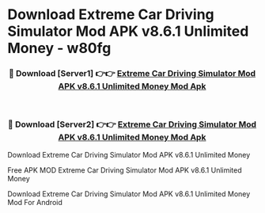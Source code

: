 # Download Extreme Car Driving Simulator Mod APK v8.6.1 Unlimited Money - w80fg



<div align="center">
<h3>🔴 Download [Server1] 👉👉 <a href="https://momento.my/?title=Extreme_Car_Driving_Simulator_Mod_APK_v8.6.1_Unlimited_Money">Extreme Car Driving Simulator Mod APK v8.6.1 Unlimited Money Mod Apk</a></h3><br>

<h3>🔴 Download [Server2] 👉👉 <a href="https://momento.my/?title=Extreme_Car_Driving_Simulator_Mod_APK_v8.6.1_Unlimited_Money">Extreme Car Driving Simulator Mod APK v8.6.1 Unlimited Money Mod Apk</a></h3>
</div>



Download Extreme Car Driving Simulator Mod APK v8.6.1 Unlimited Money 

Free APK MOD Extreme Car Driving Simulator Mod APK v8.6.1 Unlimited Money 

Download Extreme Car Driving Simulator Mod APK v8.6.1 Unlimited Money Mod For Android
